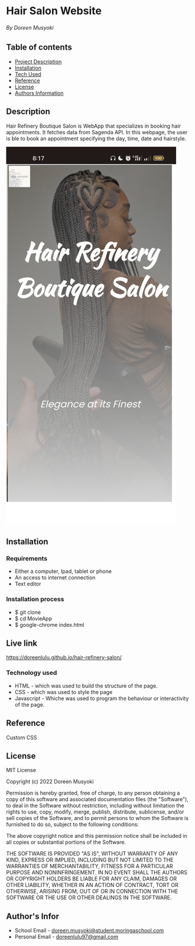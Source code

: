# Hair Salon Website

###### By Doreen Musyoki

## Table of contents

- [Project Description](#description)
- [Installation](#Installation)
- [Tech Used](#Technology-used)
- [Reference](#Reference)
- [License](#License)
- [Authors Information](#Authors-Infor)

## Description

Hair Refinery Boutique Salon is WebApp that specializes in booking hair appointments. It fetches data from Sagenda API. In this webpage, the user is ble to book an appointment specifying the day, time, date and hairstyle.

![myimage-alt-tag](img/page1.jpg)

## Installation

### Requirements

- Either a computer, Ipad, tablet or phone
- An access to internet connection
- Text editor

### Installation process
- $ git clone 
- $ cd MovieApp
- $ google-chrome index.html

## Live link
https://doreenlulu.github.io/hair-refinery-salon/


### Technology used

- HTML - which was used to build the structure of the page.
- CSS - which was used to style the page
- Javascript - Whiche was used to program the behaviour or interactivity of the page.

## Reference

Custom CSS

## License

MIT License

Copyright (c) 2022 Doreen Musyoki

Permission is hereby granted, free of charge, to any person obtaining a copy
of this software and associated documentation files (the "Software"), to deal
in the Software without restriction, including without limitation the rights
to use, copy, modify, merge, publish, distribute, sublicense, and/or sell
copies of the Software, and to permit persons to whom the Software is
furnished to do so, subject to the following conditions:

The above copyright notice and this permission notice shall be included in all
copies or substantial portions of the Software.

THE SOFTWARE IS PROVIDED "AS IS", WITHOUT WARRANTY OF ANY KIND, EXPRESS OR
IMPLIED, INCLUDING BUT NOT LIMITED TO THE WARRANTIES OF MERCHANTABILITY,
FITNESS FOR A PARTICULAR PURPOSE AND NONINFRINGEMENT. IN NO EVENT SHALL THE
AUTHORS OR COPYRIGHT HOLDERS BE LIABLE FOR ANY CLAIM, DAMAGES OR OTHER
LIABILITY, WHETHER IN AN ACTION OF CONTRACT, TORT OR OTHERWISE, ARISING FROM,
OUT OF OR IN CONNECTION WITH THE SOFTWARE OR THE USE OR OTHER DEALINGS IN THE
SOFTWARE.

## Author's Infor

- School Email - doreen.musyoki@student.moringaschool.com
- Personal Email - doreenlulu97@gmail.com


